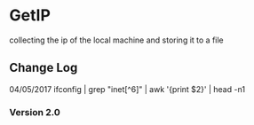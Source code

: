 # GetIP
collecting the ip of the local machine and storing it to a file

## Change Log
04/05/2017
	ifconfig | grep "inet[^6]" | awk '{print $2}' | head -n1

### Version 2.0

